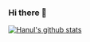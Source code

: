 ### Hi there 👋

[![Hanul's github stats](https://github-readme-stats.vercel.app/api?username=Hanul)](https://github.com/Hanul)
